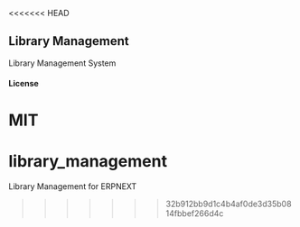 <<<<<<< HEAD
## Library Management

Library Management System

#### License

MIT
=======
# library_management
Library Management for ERPNEXT
>>>>>>> 32b912bb9d1c4b4af0de3d35b0814fbbef266d4c
